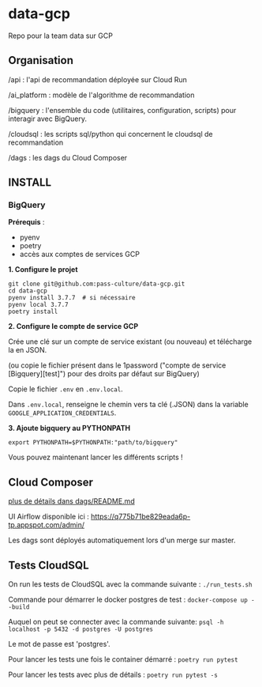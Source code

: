 # data-gcp

Repo pour la team data sur GCP

## Organisation

/api : l'api de recommandation déployée sur Cloud Run

/ai_platform : modèle de l'algorithme de recommandation

/bigquery : l'ensemble du code (utilitaires, configuration, scripts) pour interagir avec BigQuery.

/cloudsql : les scripts sql/python qui concernent le cloudsql de recommandation

/dags : les dags du Cloud Composer


## INSTALL
### BigQuery
**Prérequis** :
- pyenv
- poetry
- accès aux comptes de services GCP

**1. Configure le projet**

```
git clone git@github.com:pass-culture/data-gcp.git
cd data-gcp
pyenv install 3.7.7  # si nécessaire
pyenv local 3.7.7
poetry install
```

**2. Configure le compte de service GCP**

Crée une clé sur un compte de service existant (ou nouveau) et télécharge la en JSON.

(ou copie le fichier présent dans le 1password ("compte de service [Bigquery][test]") pour des droits par défaut sur BigQuery)

Copie le fichier `.env` en `.env.local`.

Dans `.env.local`, renseigne le chemin vers ta clé (.JSON) dans la variable `GOOGLE_APPLICATION_CREDENTIALS`.

**3. Ajoute bigquery au PYTHONPATH**
```
export PYTHONPATH=$PYTHONPATH:"path/to/bigquery"
```

Vous pouvez maintenant lancer les différents scripts !

## Cloud Composer

[plus de détails dans dags/README.md](/dags/README.md)

UI Airflow disponible ici : https://q775b71be829eada6p-tp.appspot.com/admin/

Les dags sont déployés automatiquement lors d'un merge sur master.


## Tests CloudSQL

On run les tests de CloudSQL avec la commande suivante : `./run_tests.sh`

Commande pour démarrer le docker postgres de test :
`docker-compose up --build`

Auquel on peut se connecter avec la commande suivante:
`psql -h localhost -p 5432 -d postgres -U postgres`

Le mot de passe est 'postgres'.

Pour lancer les tests une fois le container démarré :
`poetry run pytest`

Pour lancer les tests avec plus de détails :
`poetry run pytest -s`
